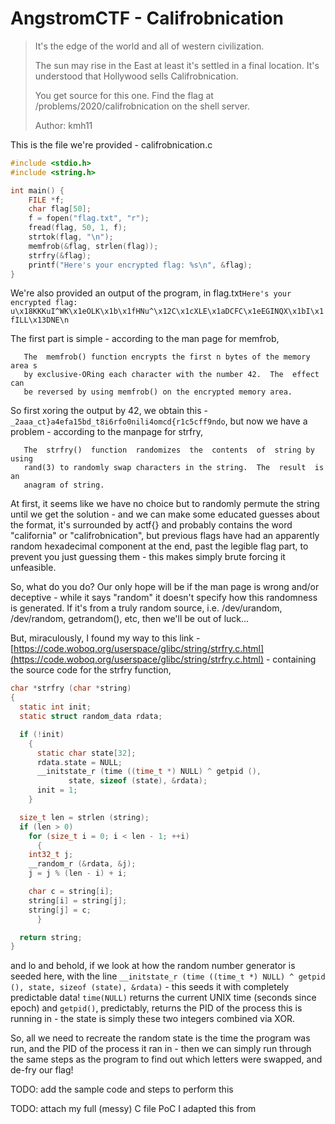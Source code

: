 # AngstromCTF - Califrobnication



> It's the edge of the world and all of western civilization.
>
> The sun may rise in the East at least it's settled in a final location. It's understood that Hollywood sells Califrobnication.
>
> You get source for this one. Find the flag at /problems/2020/califrobnication on the shell server.
>
> Author: kmh11

This is the file we're provided - califrobnication.c

```c
#include <stdio.h>
#include <string.h>

int main() {
	FILE *f;
	char flag[50];
	f = fopen("flag.txt", "r");
	fread(flag, 50, 1, f);
	strtok(flag, "\n");
	memfrob(&flag, strlen(flag));
	strfry(&flag);
	printf("Here's your encrypted flag: %s\n", &flag);
}

```

We're also provided an output of the program, in flag.txt`Here's your encrypted flag: u\x18KKKuI^WK\x1eOLK\x1b\x1fHNu^\x12C\x1cXLE\x1aDCFC\x1eEGINQX\x1bI\x1fILL\x13DNE\n`

The first part is simple - according to the man page for memfrob,

```text
   The  memfrob() function encrypts the first n bytes of the memory area s
   by exclusive-ORing each character with the number 42.  The  effect  can
   be reversed by using memfrob() on the encrypted memory area.
```

So first xoring the output by 42, we obtain this - `_2aaa_ct}a4efa15bd_t8i6rfo0nili4omcd{r1c5cff9ndo`, but now we have a problem - according to the manpage for strfry,

```text
   The  strfry()  function  randomizes  the  contents  of  string by using
   rand(3) to randomly swap characters in the string.  The  result  is  an
   anagram of string.
```

At first, it seems like we have no choice but to randomly permute the string until we get the solution - and we can make some educated guesses about the format, it's surrounded by actf{} and probably contains the word "california" or "califrobnication", but previous flags have had an apparently random hexadecimal component at the end, past the legible flag part, to prevent you just guessing them - this makes simply brute forcing it unfeasible.

So, what do you do? Our only hope will be if the man page is wrong and/or deceptive - while it says "random" it doesn't specify how this randomness is generated. If it's from a truly random source, i.e. /dev/urandom, /dev/random, getrandom\(\), etc, then we'll be out of luck...

But, miraculously, I found my way to this link - [https://code.woboq.org/userspace/glibc/string/strfry.c.html](https://code.woboq.org/userspace/glibc/string/strfry.c.html) - containing the source code for the strfry function,

```c
char *strfry (char *string)
{
  static int init;
  static struct random_data rdata;

  if (!init)
    {
      static char state[32];
      rdata.state = NULL;
      __initstate_r (time ((time_t *) NULL) ^ getpid (),
		     state, sizeof (state), &rdata);
      init = 1;
    }

  size_t len = strlen (string);
  if (len > 0)
    for (size_t i = 0; i < len - 1; ++i)
      {
	int32_t j;
	__random_r (&rdata, &j);
	j = j % (len - i) + i;

	char c = string[i];
	string[i] = string[j];
	string[j] = c;
      }

  return string;
}

```

and lo and behold, if we look at how the random number generator is seeded here, with the line `__initstate_r (time ((time_t *) NULL) ^ getpid (), state, sizeof (state), &rdata)` - this seeds it with completely predictable data! `time(NULL)` returns the current UNIX time \(seconds since epoch\) and `getpid()`, predictably, returns the PID of the process this is running in - the state is simply these two integers combined via XOR.

So, all we need to recreate the random state is the time the program was run, and the PID of the process it ran in - then we can simply run through the same steps as the program to find out which letters were swapped, and de-fry our flag!

TODO: add the sample code and steps to perform this

TODO: attach my full \(messy\) C file PoC I adapted this from

